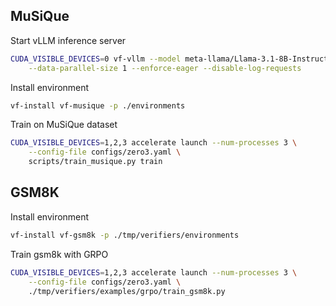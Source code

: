 ## MuSiQue

Start vLLM inference server
```sh
CUDA_VISIBLE_DEVICES=0 vf-vllm --model meta-llama/Llama-3.1-8B-Instruct \
    --data-parallel-size 1 --enforce-eager --disable-log-requests
```

Install environment
```sh
vf-install vf-musique -p ./environments
```

Train on MuSiQue dataset
```sh
CUDA_VISIBLE_DEVICES=1,2,3 accelerate launch --num-processes 3 \
    --config-file configs/zero3.yaml \
    scripts/train_musique.py train 
```


## GSM8K

Install environment
```sh
vf-install vf-gsm8k -p ./tmp/verifiers/environments
```

Train gsm8k with GRPO
```sh
CUDA_VISIBLE_DEVICES=1,2,3 accelerate launch --num-processes 3 \
    --config-file configs/zero3.yaml \
    ./tmp/verifiers/examples/grpo/train_gsm8k.py
```